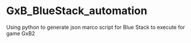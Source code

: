 # GxB_BlueStack_automation
Using python to generate json marco script for Blue Stack to execute for game GxB2
